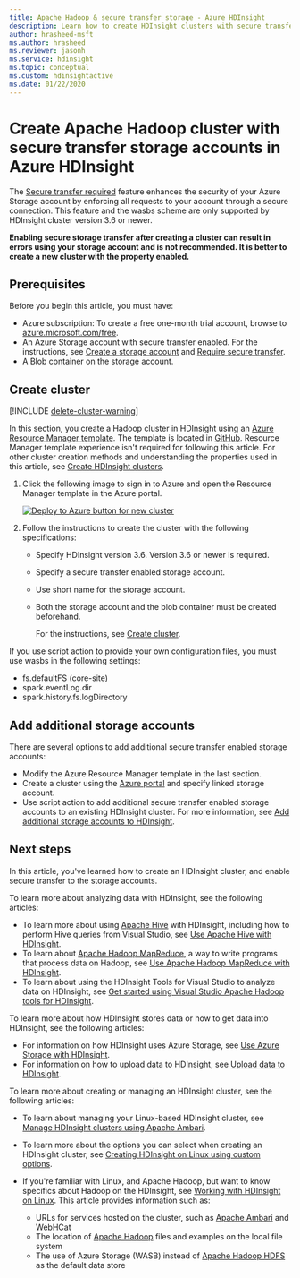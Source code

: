```yaml
---
title: Apache Hadoop & secure transfer storage - Azure HDInsight
description: Learn how to create HDInsight clusters with secure transfer enabled Azure storage accounts.
author: hrasheed-msft
ms.author: hrasheed
ms.reviewer: jasonh
ms.service: hdinsight
ms.topic: conceptual
ms.custom: hdinsightactive
ms.date: 01/22/2020
---
```


# Create Apache Hadoop cluster with secure transfer storage accounts in Azure HDInsight

The [Secure transfer required](../storage/common/storage-require-secure-transfer.md) feature enhances the security of your Azure Storage account by enforcing all requests to your account through a secure connection. This feature and the wasbs scheme are only supported by HDInsight cluster version 3.6 or newer.

**Enabling secure storage transfer after creating a cluster can result in errors using your storage account and is not recommended. It is better to create a new cluster with the property enabled.**

## Prerequisites

Before you begin this article, you must have:

* Azure subscription: To create a free one-month trial account, browse to [azure.microsoft.com/free](https://azure.microsoft.com/free).
* An Azure Storage account with secure transfer enabled. For the instructions, see [Create a storage account](../storage/common/storage-account-create.md) and [Require secure transfer](../storage/common/storage-require-secure-transfer.md). 
* A Blob container on the storage account.

## Create cluster

[!INCLUDE [delete-cluster-warning](../../includes/hdinsight-delete-cluster-warning.md)]

In this section, you create a Hadoop cluster in HDInsight using an [Azure Resource Manager template](../azure-resource-manager/templates/deploy-powershell.md). The template is located in [GitHub](https://azure.microsoft.com/resources/templates/101-hdinsight-linux-with-existing-default-storage-account/). Resource Manager template experience isn't required for following this article. For other cluster creation methods and understanding the properties used in this article, see [Create HDInsight clusters](hdinsight-hadoop-provision-linux-clusters.md).

1. Click the following image to sign in to Azure and open the Resource Manager template in the Azure portal.

    <a href="https://portal.azure.com/#create/Microsoft.Template/uri/https%3A%2F%2Fraw.githubusercontent.com%2FAzure%2Fazure-quickstart-templates%2Fmaster%2F101-hdinsight-linux-with-existing-default-storage-account%2Fazuredeploy.json" target="_blank"><img src="./media/hdinsight-hadoop-create-linux-clusters-with-secure-transfer-storage/hdi-deploy-to-azure1.png" alt="Deploy to Azure button for new cluster"></a>

2. Follow the instructions to create the cluster with the following specifications:

    * Specify HDInsight version 3.6. Version 3.6 or newer is required.
    * Specify a secure transfer enabled storage account.
    * Use short name for the storage account.
    * Both the storage account and the blob container must be created beforehand.

      For the instructions, see [Create cluster](hadoop/apache-hadoop-linux-tutorial-get-started.md#create-cluster).

If you use script action to provide your own configuration files, you must use wasbs in the following settings:

* fs.defaultFS (core-site)
* spark.eventLog.dir
* spark.history.fs.logDirectory

## Add additional storage accounts

There are several options to add additional secure transfer enabled storage accounts:

* Modify the Azure Resource Manager template in the last section.
* Create a cluster using the [Azure portal](https://portal.azure.com) and specify linked storage account.
* Use script action to add additional secure transfer enabled storage accounts to an existing HDInsight cluster. For more information, see [Add additional storage accounts to HDInsight](hdinsight-hadoop-add-storage.md).

## Next steps

In this article, you've learned how to create an HDInsight cluster, and enable secure transfer to the storage accounts.

To learn more about analyzing data with HDInsight, see the following articles:

* To learn more about using [Apache Hive](https://hive.apache.org/) with HDInsight, including how to perform Hive queries from Visual Studio, see [Use Apache Hive with HDInsight](hadoop/hdinsight-use-hive.md).
* To learn about [Apache Hadoop MapReduce](https://hadoop.apache.org/docs/current/hadoop-mapreduce-client/hadoop-mapreduce-client-core/MapReduceTutorial.html), a way to write programs that process data on Hadoop, see [Use Apache Hadoop MapReduce with HDInsight](hadoop/hdinsight-use-mapreduce.md).
* To learn about using the HDInsight Tools for Visual Studio to analyze data on HDInsight, see [Get started using Visual Studio Apache Hadoop tools for HDInsight](hadoop/apache-hadoop-visual-studio-tools-get-started.md).

To learn more about how HDInsight stores data or how to get data into HDInsight, see the following articles:

* For information on how HDInsight uses Azure Storage, see [Use Azure Storage with HDInsight](hdinsight-hadoop-use-blob-storage.md).
* For information on how to upload data to HDInsight, see [Upload data to HDInsight](hdinsight-upload-data.md).

To learn more about creating or managing an HDInsight cluster, see the following articles:

* To learn about managing your Linux-based HDInsight cluster, see [Manage HDInsight clusters using Apache Ambari](hdinsight-hadoop-manage-ambari.md).
* To learn more about the options you can select when creating an HDInsight cluster, see [Creating HDInsight on Linux using custom options](hdinsight-hadoop-provision-linux-clusters.md).
* If you're familiar with Linux, and Apache Hadoop, but want to know specifics about Hadoop on the HDInsight, see [Working with HDInsight on Linux](hdinsight-hadoop-linux-information.md). This article provides information such as:

  * URLs for services hosted on the cluster, such as [Apache Ambari](https://ambari.apache.org/) and [WebHCat](https://cwiki.apache.org/confluence/display/Hive/WebHCat)
  * The location of [Apache Hadoop](https://hadoop.apache.org/) files and examples on the local file system
  * The use of Azure Storage (WASB) instead of [Apache Hadoop HDFS](https://hadoop.apache.org/docs/current/hadoop-project-dist/hadoop-hdfs/HdfsUserGuide.html) as the default data store
